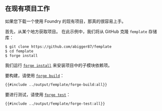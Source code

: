 ## 在现有项目工作

如果您下载一个使用 Foundry 的现有项目，那真的很容易上手。

首先，从某个地方获取项目。 在此示例中，我们将从 GitHub 克隆 `femplate` 存储库：

```sh
$ git clone https://github.com/abigger87/femplate
$ cd femplate
$ forge install
```

我们运行 [`forge install`](../reference/forge/forge-install.md) 来安装项目中的子模块依赖项。

要构建，请使用 [`forge build`](../reference/forge/forge-build.md)：

```sh
{{#include ../output/femplate/forge-build:all}}
```

要进行测试，请使用 [`forge test`](../reference/forge/forge-test.md)：

```sh
{{#include ../output/femplate/forge-test:all}}
```